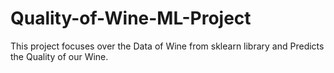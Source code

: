 # Quality-of-Wine-ML-Project
This project focuses over the Data of Wine from sklearn library and Predicts the Quality of our Wine.
